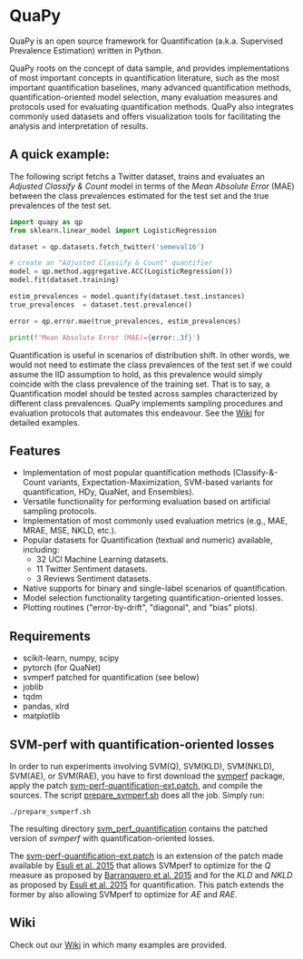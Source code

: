 # QuaPy

QuaPy is an open source framework for Quantification (a.k.a. Supervised Prevalence Estimation)
written in Python.

QuaPy roots on the concept of data sample, and provides implementations of
most important concepts in quantification literature, such as the most important 
quantification baselines, many advanced quantification methods, 
quantification-oriented model selection, many evaluation measures and protocols
used for evaluating quantification methods.
QuaPy also integrates commonly used datasets and offers visualization tools 
for facilitating the analysis and interpretation of results.

## A quick example:

The following script fetchs a Twitter dataset, trains and evaluates an 
_Adjusted Classify & Count_ model in terms of the _Mean Absolute Error_ (MAE)
between the class prevalences estimated for the test set and the true prevalences
of the test set.

```python
import quapy as qp
from sklearn.linear_model import LogisticRegression

dataset = qp.datasets.fetch_twitter('semeval16')

# create an "Adjusted Classify & Count" quantifier
model = qp.method.aggregative.ACC(LogisticRegression())
model.fit(dataset.training)

estim_prevalences = model.quantify(dataset.test.instances)
true_prevalences  = dataset.test.prevalence()

error = qp.error.mae(true_prevalences, estim_prevalences)

print(f'Mean Absolute Error (MAE)={error:.3f}')
```

Quantification is useful in scenarios of distribution shift. In other
words, we would not need to estimate the class prevalences of the test set if 
we could assume the IID assumption to hold, as this prevalence would simply coincide with the 
class prevalence of the training set. That is to say, a Quantification model 
should be tested across samples characterized by different class prevalences.
QuaPy implements sampling procedures and evaluation protocols that automates this endeavour.
See the [Wiki](https://github.com/HLT-ISTI/QuaPy/wiki) for detailed examples.

## Features

* Implementation of most popular quantification methods (Classify-&-Count variants, Expectation-Maximization,
SVM-based variants for quantification, HDy, QuaNet, and Ensembles).
* Versatile functionality for performing evaluation based on artificial sampling protocols.
* Implementation of most commonly used evaluation metrics (e.g., MAE, MRAE, MSE, NKLD, etc.).
* Popular datasets for Quantification (textual and numeric) available, including:
    * 32 UCI Machine Learning datasets.
    * 11 Twitter Sentiment datasets.
    * 3 Reviews Sentiment datasets. 
* Native supports for binary and single-label scenarios of quantification.
* Model selection functionality targeting quantification-oriented losses.
* Plotting routines ("error-by-drift", "diagonal", and "bias" plots).

## Requirements

* scikit-learn, numpy, scipy
* pytorch (for QuaNet)
* svmperf patched for quantification (see below)
* joblib
* tqdm
* pandas, xlrd
* matplotlib

## SVM-perf with quantification-oriented losses
In order to run experiments involving SVM(Q), SVM(KLD), SVM(NKLD),
SVM(AE), or SVM(RAE), you have to first download the 
[svmperf](http://www.cs.cornell.edu/people/tj/svm_light/svm_perf.html) 
package, apply the patch 
[svm-perf-quantification-ext.patch](./svm-perf-quantification-ext.patch), and compile the sources.
The script [prepare_svmperf.sh](prepare_svmperf.sh) does all the job. Simply run:

```
./prepare_svmperf.sh
```

The resulting directory [svm_perf_quantification](./svm_perf_quantification) contains the
patched version of _svmperf_ with quantification-oriented losses. 

The [svm-perf-quantification-ext.patch](./svm-perf-quantification-ext.patch) is an extension of the patch made available by
[Esuli et al. 2015](https://dl.acm.org/doi/abs/10.1145/2700406?casa_token=8D2fHsGCVn0AAAAA:ZfThYOvrzWxMGfZYlQW_y8Cagg-o_l6X_PcF09mdETQ4Tu7jK98mxFbGSXp9ZSO14JkUIYuDGFG0) 
that allows SVMperf to optimize for
the _Q_ measure as proposed by [Barranquero et al. 2015](https://www.sciencedirect.com/science/article/abs/pii/S003132031400291X) 
and for the _KLD_ and _NKLD_ as proposed by [Esuli et al. 2015](https://dl.acm.org/doi/abs/10.1145/2700406?casa_token=8D2fHsGCVn0AAAAA:ZfThYOvrzWxMGfZYlQW_y8Cagg-o_l6X_PcF09mdETQ4Tu7jK98mxFbGSXp9ZSO14JkUIYuDGFG0)
for quantification.
This patch extends the former by also allowing SVMperf to optimize for 
_AE_ and _RAE_.
  
  
## Wiki

Check out our [Wiki](https://github.com/HLT-ISTI/QuaPy/wiki) in which many examples
are provided.
